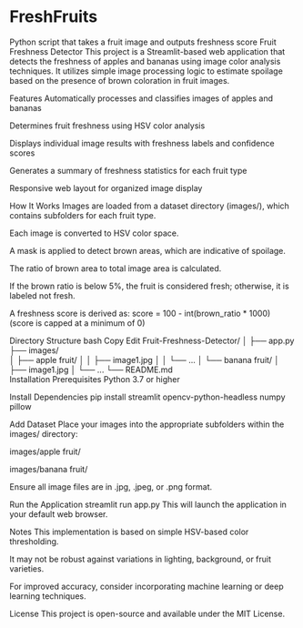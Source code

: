 # FreshFruits
Python script that takes a fruit image and outputs freshness score
Fruit Freshness Detector
This project is a Streamlit-based web application that detects the freshness of apples and bananas using image color analysis techniques. It utilizes simple image processing logic to estimate spoilage based on the presence of brown coloration in fruit images.

Features
Automatically processes and classifies images of apples and bananas

Determines fruit freshness using HSV color analysis

Displays individual image results with freshness labels and confidence scores

Generates a summary of freshness statistics for each fruit type

Responsive web layout for organized image display

How It Works
Images are loaded from a dataset directory (images/), which contains subfolders for each fruit type.

Each image is converted to HSV color space.

A mask is applied to detect brown areas, which are indicative of spoilage.

The ratio of brown area to total image area is calculated.

If the brown ratio is below 5%, the fruit is considered fresh; otherwise, it is labeled not fresh.

A freshness score is derived as:
score = 100 - int(brown_ratio * 1000) (score is capped at a minimum of 0)

Directory Structure
bash
Copy
Edit
Fruit-Freshness-Detector/
│
├── app.py               
├── images/               
│   ├── apple fruit/
│   │   ├── image1.jpg
│   │   └── ...
│   └── banana fruit/
│       ├── image1.jpg
│       └── ...
└── README.md              
Installation
Prerequisites
Python 3.7 or higher

Install Dependencies
pip install streamlit opencv-python-headless numpy pillow

Add Dataset
Place your images into the appropriate subfolders within the images/ directory:

images/apple fruit/

images/banana fruit/

Ensure all image files are in .jpg, .jpeg, or .png format.

Run the Application
streamlit run app.py
This will launch the application in your default web browser.

Notes
This implementation is based on simple HSV-based color thresholding.

It may not be robust against variations in lighting, background, or fruit varieties.

For improved accuracy, consider incorporating machine learning or deep learning techniques.

License
This project is open-source and available under the MIT License.


